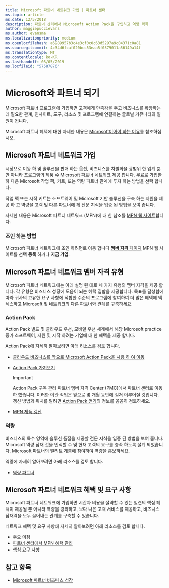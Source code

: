 ```yaml
---
title: Microsoft 파트너 네트워크 가입 | 파트너 센터
ms.topic: article
ms.date: 12/5/2018
description: 파트너 센터에서 Microsoft Action Pack을 구입하고 역량 획득
author: maggiepuccievans
ms.author: evansma
ms.localizationpriority: medium
ms.openlocfilehash: a6989957b3c4e3cf0c0c63d5297a9c04371c0a81
ms.sourcegitcommit: 4c34d6fcaf020bcc53eaa5f0379011a56149a14f
ms.translationtype: MT
ms.contentlocale: ko-KR
ms.lasthandoff: 03/05/2019
ms.locfileid: "57587876"
---
```

<!-- Note from Maggie on Dec 5, 2018: I can no longer tell what purpose this article serves. I'm going to redirect it to the mpn-overview.md topic and move the relevant information there. In the interim, I've copied and pasted the content from the MPN overview topic into this one in case anyone out there has it bookmarked.
-->

# <a name="partner-with-microsoft"></a>Microsoft와 파트너 되기

Microsoft 파트너 프로그램에 가입하면 고객에게 만족감을 주고 비즈니스를 확장하는 데 필요한 관계, 인사이트, 도구, 리소스 및 프로그램에 연결하는 글로벌 커뮤니티의 일원이 됩니다.

Microsoft 파트너 혜택에 대한 자세한 내용은 [Microsoft이어야 하는 이유](https://partner.microsoft.com/business-opportunities/why-microsoft)를 참조하십시오. 

## <a name="join-the-microsoft-partner-network"></a>Microsoft 파트너 네트워크 가입

<!-- 12/5/18 The content below was copied and pasted directly from the Membership page of the MPN site (https://partner.microsoft.com/en-us/membership)-->

시장으로 이동 하 및 솔루션을 판매 하는 옵션, 비즈니스를 차별화을 광범위 한 업계 뿐만 아니라 프로그램의 제품 수 Microsoft 파트너 네트워크 제공 합니다. 무료로 가입한 하 다음 Microsoft 작업 팩, 키트, 또는 역량 파트너 관계에 투자 하는 방법을 선택 합니다.

작업 팩 또는 시작 키트는 소프트웨어 및 Microsoft 기반 솔루션을 구축 하는 지원을 제공 하 고 역량을 고객 및 다른 파트너에 게 전문 지식을 입증 된 방법을 보여 줍니다.

자세한 내용은 Microsoft 파트너 네트워크 (MPN)에 대 한 참조를 [MPN 웹 사이트](https://partner.microsoft.com/commercial)합니다.

### <a name="how-to-join"></a>조인 하는 방법

Microsoft 파트너 네트워크에 조인 하려면로 이동 합니다 [ **멤버 자격** 페이지](https://partner.microsoft.com/membership) MPN 웹 사이트를 선택 **등록** 하거나 **지금 가입**.

## <a name="microsoft-partner-network-membership-types"></a>Microsoft 파트너 네트워크 멤버 자격 유형

<!-- 12/5/18 The content below was copied and pasted directly from the Membership pages of the MPN site (https://partner.microsoft.com/en-us/membership)-->

Microsoft 파트너 네트워크에는 아래 설명 된 대로 세 가지 유형의 멤버 자격을 제공 합니다. 각 유형은 비즈니스 성장에 도움이 되는 혜택 집합을 제공합니다. 목표를 달성함에 따라 귀사의 고유한 요구 사항에 적합한 수준의 프로그램에 참여하여 더 많은 혜택에 액세스하고 Microsoft 및 네트워크의 다른 파트너와 관계를 구축하세요.

### <a name="action-pack"></a>Action Pack

Action Pack 빌드 및 클라우드 우선, 모바일 우선 세계에서 해당 Microsoft practice 증가 소프트웨어, 지원 및 시작 하려는 기업에 대 한 혜택을 제공 합니다. 

Action Pack에 자세히 알아보려면 아래 리소스를 검토 합니다.

- [클라우드 비즈니스를 앞으로 Microsoft Action Pack을 사용 하 여 이동](https://partner.microsoft.com/membership/action-pack)
- [Action Pack 가져오기](mpn-get-action-pack.md)
  
    >[!IMPORTANT]
    >Action Pack 구독 관리 파트너 멤버 자격 Center (PMC)에서 파트너 센터로 이동 하 했습니다. 이러한 이관 작업은 앞으로 몇 개월 동안에 걸쳐 이루어질 것입니다. 갱신 방법과 위치를 알려면 [Action Pack 얻기](mpn-get-action-pack.md)의 정보를 꼼꼼히 검토하세요.  

- [MPN 제품 갱신](renew-mpn-offers.md)

### <a name="competencies"></a>역량

비즈니스의 특수 영역에 솔루션 품질을 제공할 전문 지식을 입증 된 방법을 보여 줍니다. Microsoft 역량 잠재 것을 인식할 수 및 현재 고객의 요구를 충족 하도록 설계 되었습니다. Microsoft 파트너의 엘리트 계층에 참여하여 역량을 홍보하세요.

역량에 자세히 알아보려면 아래 리소스를 검토 합니다.

- [역량 파트너](https://partner.microsoft.com/membership/competencies)

## <a name="microsoft-partner-network-benefits-and-requirements"></a>Microsoft 파트너 네트워크 혜택 및 요구 사항

Microsoft 파트너 네트워크에 가입하면 시간과 비용을 절약할 수 있는 일련의 핵심 혜택이 제공될 뿐 아니라 역량을 강화하고, 보다 나은 고객 서비스를 제공하고, 비즈니스 잠재력을 모두 끌어내는 관계를 구축할 수 있습니다.

네트워크 혜택 및 요구 사항에 자세히 알아보려면 아래 리소스를 검토 합니다.

- [주요 이점](https://partner.microsoft.com/en-us/membership/core-benefits#simple-tab-content-1)
- [파트너 센터에서 MPN 혜택 관리](manage-your-partner-network-benefits.md)
- [핵심 요구 사항](https://partner.microsoft.com/en-us/membership/core-benefits#simple-tab-content-2)

## <a name="see-also"></a>참고 항목
- [Microsoft 파트너 비즈니스 성장](grow-your-business.md)
